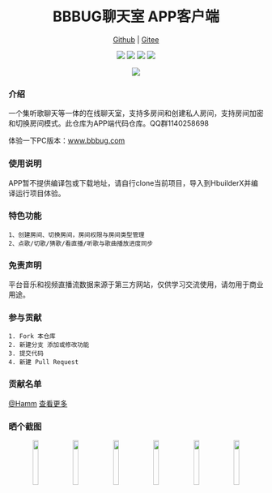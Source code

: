 
<h1 align="center">BBBUG聊天室 APP客户端</h1>

<p align="center">
<a href="https://github.com/HammCn/BBBUG-APP" target="_blank">Github</a> | <a href="https://gitee.com/bbbug_com/ChatAPP" target="_blank">Gitee</a>
</p>
<p align="center">
<a href="https://gitee.com/bbbug_com/ChatAPP/stargazers" target="_blank"><img src="https://svg.hamm.cn/gitee.svg?type=star&user=bbbug_com&project=ChatAPP"/></a>
<a href="https://gitee.com/bbbug_com/ChatAPP/members" target="_blank"><img src="https://svg.hamm.cn/gitee.svg?type=fork&user=bbbug_com&project=ChatAPP"/></a>
<img src="https://svg.hamm.cn/badge.svg?key=Base&value=UniAPP"/>
<img src="https://svg.hamm.cn/badge.svg?key=License&value=GPL-3.0"/>
</p>

<p align="center">
<a href="https://bbbug.com" target="_blank"><img src="https://api.bbbug.com/api/badge/888"/></a>
</p>

### 介绍

一个集听歌聊天等一体的在线聊天室，支持多房间和创建私人房间，支持房间加密和切换房间模式。此仓库为APP端代码仓库。QQ群1140258698

体验一下PC版本：<a href="https://www.bbbug.com/" target="_blank">www.bbbug.com</a>



### 使用说明

APP暂不提供编译包或下载地址，请自行clone当前项目，导入到HbuilderX并编译运行项目体验。

### 特色功能
```
1、创建房间、切换房间，房间权限与房间类型管理
2、点歌/切歌/猜歌/看直播/听歌与歌曲播放进度同步
```

### 免责声明

平台音乐和视频直播流数据来源于第三方网站，仅供学习交流使用，请勿用于商业用途。

### 参与贡献
```
1. Fork 本仓库
2. 新建分支 添加或修改功能
3. 提交代码
4. 新建 Pull Request
```
### 贡献名单
[@Hamm](https://gitee.com/hamm)
[查看更多](https://gitee.com/bbbug_com/ChatAPP/contributors?ref=master)

### 晒个截图
<p align="center">
<img src="https://images.gitee.com/uploads/images/2020/1101/113232_d1683456_145025.png" width="15%"/>
<img src="https://images.gitee.com/uploads/images/2020/1101/113238_13bb6803_145025.png" width="15%"/>
<img src="https://images.gitee.com/uploads/images/2020/1101/113537_abb7e6d1_145025.png" width="15%"/>
<img src="https://images.gitee.com/uploads/images/2020/1101/113409_5412d00a_145025.png" width="15%"/>
<img src="https://images.gitee.com/uploads/images/2020/1101/113732_d6654f56_145025.png" width="15%"/>
<img src="https://images.gitee.com/uploads/images/2020/1101/113753_81570cfa_145025.png" width="15%"/>
</p>
